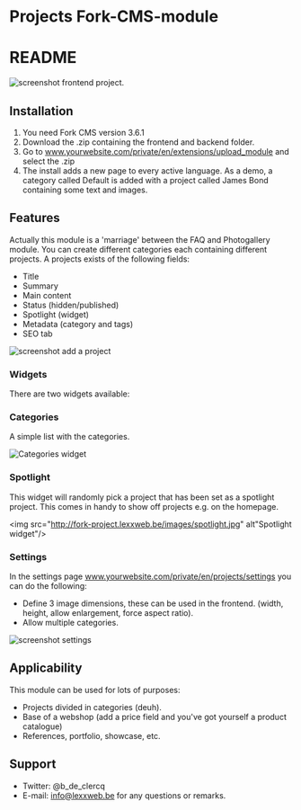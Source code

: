 Projects Fork-CMS-module
========================

# README

<img src="http://fork-project.lexxweb.be/images/project.jpg" alt="screenshot frontend project." />

## Installation

1. You need Fork CMS version 3.6.1
2. Download the .zip containing the frontend and backend folder.
3. Go to www.yourwebsite.com/private/en/extensions/upload_module and select the .zip
4. The install adds a new page to every active language. As a demo, a category called Default is added with a project called James Bond containing some text and images.

## Features
Actually this module is a 'marriage' between the FAQ and Photogallery module. You can create different categories each containing different projects.
A projects exists of the following fields:
- Title
- Summary
- Main content
- Status (hidden/published)
- Spotlight (widget)
- Metadata (category and tags)
- SEO tab

<img scr="http://fork-project.lexxweb.be/images/add_project.jpg" alt="screenshot add a project" />

### Widgets
There are two widgets available:

### Categories
A simple list with the categories. 

<img src="http://fork-project.lexxweb.be/images/categories.jpg" alt="Categories widget"/>

### Spotlight
This widget will randomly pick a project that has been set as a spotlight project. This comes in handy to show off projects e.g. on the homepage.

<img src="http://fork-project.lexxweb.be/images/spotlight.jpg" alt"Spotlight widget"/>

### Settings
In the settings page www.yourwebsite.com/private/en/projects/settings you can do the following:
- Define 3 image dimensions, these can be used in the frontend. (width, height, allow enlargement, force aspect ratio).
- Allow multiple categories.

<img src="http://fork-project.lexxweb.be/images/settings.jpg" alt="screenshot settings" />

## Applicability
This module can be used for lots of purposes:
- Projects divided in categories (deuh).
- Base of a webshop (add a price field and you've got yourself a product catalogue)
- References, portfolio, showcase, etc.

## Support
- Twitter: @b_de_clercq
- E-mail: <info@lexxweb.be> for any questions or remarks.
